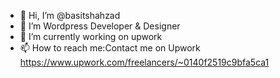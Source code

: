 - 👋 Hi, I’m @basitshahzad
- 👀 I’m Wordpress Developer & Designer
- 🌱 I’m currently working on upwork
- 📫 How to reach me:Contact me on Upwork https://www.upwork.com/freelancers/~0140f2519c9bfa5ca1

<!---
basitshahzad/basitshahzad is a ✨ special ✨ repository because its `README.md` (this file) appears on your GitHub profile.
You can click the Preview link to take a look at your changes.
--->
